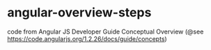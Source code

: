angular-overview-steps
======================

code from Angular JS Developer Guide Conceptual Overview (@see https://code.angularjs.org/1.2.26/docs/guide/concepts)
